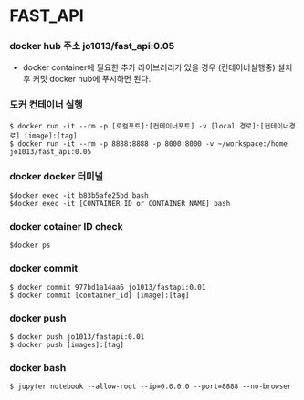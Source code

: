 # FAST_API

### docker hub 주소 jo1013/fast_api:0.05

* docker container에 필요한 추가 라이브러리가 있을 경우 (컨테이너실행중) 설치 후 커밋 docker hub에 푸시하면 된다. 

### 도커 컨테이너 실행 
```
$ docker run -it --rm -p [로컬포트]:[컨테이너포트] -v [local 경로]:[컨테이너경로] [image]:[tag]
$ docker run -it --rm -p 8888:8888 -p 8000:8000 -v ~/workspace:/home jo1013/fast_api:0.05
```
### docker docker 터미널 
```
$docker exec -it b83b5afe25bd bash
$docker exec -it [CONTAINER ID or CONTAINER NAME] bash
```

### docker cotainer ID check

``` 
$docker ps
```


### docker commit 

```
$ docker commit 977bd1a14aa6 jo1013/fastapi:0.01
$ docker commit [container_id] [image]:[tag]
```


### docker push 
```
$ docker push jo1013/fastapi:0.01
$ docker push [images]:[tag]
```


### docker bash
```
$ jupyter notebook --allow-root --ip=0.0.0.0 --port=8888 --no-browser
```
 
 
